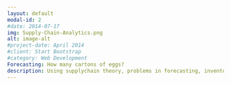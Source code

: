 ```yaml
---
layout: default
modal-id: 2
#date: 2014-07-17
img: Supply-Chain-Analytics.png
alt: image-alt
#project-date: April 2014
#client: Start Bootstrap
#category: Web Development
Forecasting: How many cartons of eggs?
description: Using supplychain theory, problems in forecasting, inventory control, demand aggregation and queuing/capacity utilization are tackled
---
```

